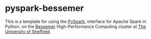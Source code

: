 # pyspark-bessemer

This is a template for using the [PySpark](https://spark.apache.org/docs/latest/api/python/index.html), interface for Apache Spark in Python, on the [Bessemer](https://docs.hpc.shef.ac.uk/en/latest/bessemer/index.html) High-Performance Computing cluster at [The University of Sheffield](https://www.sheffield.ac.uk/).
